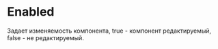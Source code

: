 # **Enabled**

Задает изменяемость компонента, true - компонент редактируемый, false - не редактируемый.